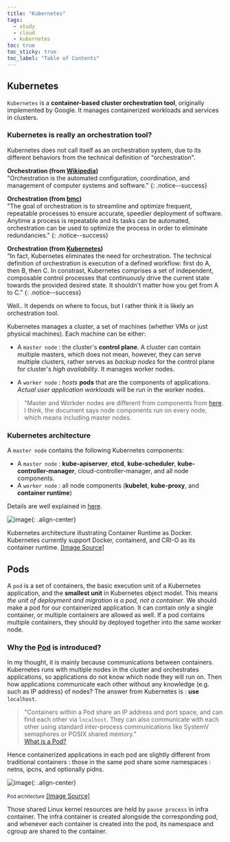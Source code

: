 ```yaml
---
title: "Kubernetes"
tags:
  - study
  - cloud
  - kubernetes
toc: true
toc_sticky: true
toc_label: "Table of Contents"
---
```




## Kubernetes

`Kubernetes` is a **container-based cluster orchestration tool**, originally implemented by Google. It manages containerized workloads and services in clusters.


### Kubernetes is really an orchestration tool?

Kubernetes does not call itself as an orchestration system, due to its different behaviors from the technical definition of "orchestration".

**Orchestration (from [Wikipedia](https://en.wikipedia.org/wiki/Orchestration_%28computing%29))**<br>
"Orchestration is the automated configuration, coordination, and management of computer systems and software."
{: .notice--success}

**Orchestration (from [bmc](https://www.bmc.com/blogs/it-orchestration-vs-automation-whats-the-difference/))**<br>
"The goal of orchestration is to streamline and optimize frequent, repeatable processes to ensure accurate, speedier deployment of software. Anytime a process is repeatable and its tasks can be automated, orchestration can be used to optimize the process in order to eliminate redundancies."
{: .notice--success}

**Orchestration (from [Kubernetes](https://kubernetes.io/docs/concepts/overview/#what-kubernetes-is-not))**<br>
"In fact, Kubernetes eliminates the need for orchestration. The technical definition of orchestration is execution of a defined workflow: first do A, then B, then C. In constrast, Kubernetes comprises a set of independent, composable control processes that continuously drive the current state towards the provided desired state. It shouldn't matter how you get from A to C."
{: .notice--success}


Well.. It depends on where to focus, but I rather think it is likely an orchestration tool.

Kubernetes manages a cluster, a set of machines (whether VMs or just physical machines). Each machine can be either:

- A `master node` : the cluster's **control plane**. A cluster can contain multiple masters, which does not mean, however, they can serve multiple clusters, rather serves as *backup nodes* for the control plane for cluster's *high availability*. It manages worker nodes.

- A `worker node` : *hosts* **pods** that are the components of applications. *Actual user application workloads* will be run in the worker nodes.


> "Master and Workder nodes are different from components from [here](https://kubernetes.io/docs/concepts/overview/components/). I think, the document says node components run on every node, which means including master nodes.



### Kubernetes architecture

A `master node` contains the following Kubernetes components:

- A `master node` : **kube-apiserver**, **etcd**, **kube-scheduler**, **kube-controller-manager**, cloud-controller-manager, and all node components.
- A `worker node` : all node components (**kubelet**, **kube-proxy**, and **container runtime**)


Details are well explained in [here](https://kubernetes.io/docs/concepts/overview/components/).

![image](https://github.com/jonghwanchung/jonghwanchung.github.io/assets/97339878/15e97513-46d7-4d95-b372-7b87dc9c574c){: .align-center}


Kubernetes architecture illustrating Container Runtime as Docker. Kubernetes currently support Docker, containerd, and CRI-O as its container runtime. [[Image Source]](https://sensu.io/blog/how-kubernetes-works)



## Pods

A `pod` is a set of containers, the basic execution unit of a Kubernetes application, and the **smallest unit** in Kubernetes object model. This means *the unit of deployment and migration is a pod, not a container*. We should make a pod for our containerized application. It can contain only a single container, or multiple containers are allowed as well. If a pod contains multiple containers, they should by deployed together into the same worker node.

### Why the [Pod](https://kubernetes.io/docs/concepts/workloads/pods/) is introduced?

In my thought, it is mainly because communications between containers. Kubernetes runs with multiple nodes in the cluster and orchestrates applications, so applications do not know which node they will run on. Then how applications communicate each other without any knowledge (e.g. such as IP address) of nodes? The answer from Kubernetes is : **use** `localhost`.

> "Containers within a Pod share an IP address and port space, and can find each other via `localhost`. They can also communicate with each other using standard inter-process communications like SystemV semaphores or POSIX shared memory."
> <br>
> [What is a Pod?](https://kubernetes.io/docs/concepts/workloads/pods/#what-is-a-pod)


Hence containerized applications in each pod are slightly different from traditional containers : those in the same pod share some namespaces : netns, ipcns, and optionally pidns.

![image](https://github.com/jonghwanchung/jonghwanchung.github.io/assets/97339878/fe1b5275-951e-40fa-a124-4b12da61ef01){: .align-center}


<span style="font-size:80%">Pod architecture</span> [[Image Source]](https://developers.redhat.com/blog/2019/01/15/podman-managing-containers-pods)


Those shared Linux kernel resources are held by `pause process` in infra container. The infra container is created alongside the corresponding pod, and whenever each container is created into the pod, its namespace and cgroup are shared to the container.
